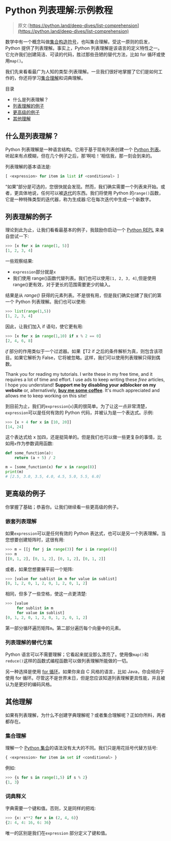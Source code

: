 # Python 列表理解:示例教程

> 原文:[https://python.land/deep-dives/list-comprehension](https://python.land/deep-dives/list-comprehension)

数学中有一个概念叫做[集合构造符号](https://en.m.wikipedia.org/wiki/Set-builder_notation)，也叫集合理解。受这一原则的启发，Python 提供了列表理解。事实上，Python 列表理解是该语言的定义特性之一。它允许我们创建简洁、可读的代码，胜过那些丑陋的替代方法，比如 for 循环或使用`map()`。

我们先来看看最广为人知的类型:列表理解。一旦我们很好地掌握了它们是如何工作的，你还将学习[集合理解](https://python.land/python-data-types/python-set-the-why-and-how-with-example-code)和词典理解。

目录



*   什么是列表理解？
*   [列表理解的例子](#Examples_of_list_comprehensions "Examples of list comprehensions")
*   [更高级的例子](#More_advanced_examples "More advanced examples")
*   [其他理解](#Other_comprehensions "Other comprehensions")



## 什么是列表理解？

Python 列表理解是一种语言结构。它用于基于现有列表创建一个 [Python 列表](https://python.land/python-data-types/python-list)。听起来有点模糊，但在几个例子之后，那‘啊哈！’相信我，那一刻会到来的。

列表理解的基本语法是:

```py
[ <expression> for item in list if <conditional> ]
```

“如果”部分是可选的，您很快就会发现。然而，我们确实需要一个列表来开始。或者，更具体地说，任何可以被[迭代](https://python.land/deep-dives/python-iterator)的东西。我们将使用 Python 的`range()`函数，它是一种特殊类型的迭代器，称为生成器:它在每次迭代中生成一个新数字。

## 列表理解的例子

理论到此为止，让我们看看最基本的例子，我鼓励你启动一个 [Python REPL](https://python.land/introduction-to-python/the-repl) 来亲自尝试一下:

```py
>>> [x for x in range(1, 5)]
[1, 2, 3, 4]
```

一些观察结果:

*   `expression`部分就是`x`
*   我们使用 range()函数代替列表。我们也可以使用`[1, 2, 3, 4]`,但是使用 range()更有效，对于更长的范围需要更少的输入。

结果是从 *range()* 获得的元素列表。不是很有用，但是我们确实创建了我们的第一个 Python 列表理解。我们也可以使用:

```py
>>> list(range(1,5))
[1, 2, 3, 4]
```

因此，让我们加入 if 语句，使它更有用:

```py
>>> [x for x in range(1,10) if x % 2 == 0]
[2, 4, 6, 8]
```

*if* 部分的作用类似于一个过滤器。如果【T2 if 之后的条件解析为真，则包含该项目。如果它解析为 False，它将被忽略。这样，我们可以使用列表理解只得到偶数。

Thank you for reading my tutorials. I write these in my free time, and it requires a lot of time and effort. I use ads to keep writing these *free* articles, I hope you understand! **Support me by disabling your adblocker on my website** or, alternatively, **[buy me some coffee](https://www.buymeacoffee.com/pythonland)**. It's much appreciated and allows me to keep working on this site!

到目前为止，我们的`expression`(`x`)真的很简单。为了让这一点非常清楚，`expression`可以是任何有效的 Python 代码，并被认为是一个表达式。示例:

```py
>>> [x + 4 for x in [10, 20]]
[14, 24]
```

这个表达式给 x 加四，还是挺简单的。但是我们也可以做一些更复杂的事情，比如用`x`作为参数调用函数:

```py
def some_function(a):
    return (a + 5) / 2

m = [some_function(x) for x in range(8)]
print(m)
# [2.5, 3.0, 3.5, 4.0, 4.5, 5.0, 5.5, 6.0]
```

## 更高级的例子

你掌握了基础；恭喜你。让我们继续看一些更高级的例子。

### 嵌套列表理解

如果`expression`可以是任何有效的 Python 表达式，也可以是另一个列表理解。当您想要创建矩阵时，这很有用:

```py
>>> m = [[j for j in range(3)] for i in range(4)]
>>> m
[[0, 1, 2], [0, 1, 2], [0, 1, 2], [0, 1, 2]]
```

或者，如果您想要展平前一个矩阵:

```py
>>> [value for sublist in m for value in sublist]
[0, 1, 2, 0, 1, 2, 0, 1, 2, 0, 1, 2]
```

相同，但多了一些空格，使这一点更清楚:

```py
>>> [value
     for sublist in m
     for value in sublist]
[0, 1, 2, 0, 1, 2, 0, 1, 2, 0, 1, 2]
```

第一部分循环遍历矩阵`m`。第二部分遍历每个向量中的元素。

### 列表理解的替代方案

Python 语言可以不需要理解；它看起来就没那么漂亮了。使用像`map()`和`reduce()`这样的函数式编程函数可以做列表理解所能做的一切。

另一种选择是使用 [for 循环](https://python.land/introduction-to-python/python-for-loop)。如果你来自 C 风格的语言，比如 Java，你会倾向于使用 for 循环。尽管这不是世界末日，但是您应该知道列表理解更具性能，并且被认为是更好的编码风格。

## 其他理解

如果有列表理解，为什么不创建字典理解呢？或者集合理解呢？正如你所料，两者都存在。

### 集合理解

理解一个 [Python 集合](https://python.land/python-data-types/python-set-the-why-and-how-with-example-code)的语法没有太大的不同。我们只是用花括号代替方括号:

```py
{ <expression> for item in set if <conditional> }
```

例如:

```py
>>> {s for s in range(1,5) if s % 2}
{1, 3}
```

### 词典释义

字典需要一个键和值。否则，又是同样的把戏:

```py
>>> {x: x**2 for x in (2, 4, 6)}
{2: 4, 4: 16, 6: 36}
```

唯一的区别是我们在`expression` 部分定义了键和值。